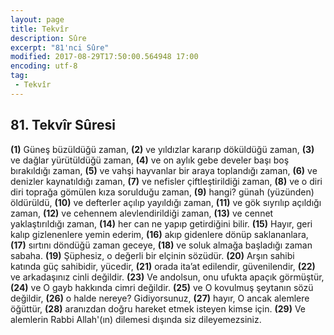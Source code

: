 ```yaml
---
layout: page
title: Tekvîr
description: Sûre
excerpt: "81'nci Sûre"
modified: 2017-08-29T17:50:00.564948 17:00
encoding: utf-8
tag: 
 - Tekvîr
---
```


## 81. Tekvîr Sûresi

**(1)** Güneş büzüldüğü zaman,
**(2)** ve yıldızlar kararıp döküldüğü zaman,
**(3)** ve dağlar yürütüldüğü zaman,
**(4)** ve on aylık gebe develer başı boş bırakıldığı zaman, 
**(5)** ve vahşi hayvanlar bir araya toplandığı zaman, 
**(6)** ve denizler kaynatıldığı zaman,
**(7)** ve nefisler çiftleştirildiği zaman, 
**(8)** ve o diri diri toprağa gömülen kıza sorulduğu zaman, 
**(9)** hangi? günah (yüzünden) öldürüldü,
**(10)** ve defterler açılıp yayıldığı zaman, 
**(11)** ve gök sıyrılıp açıldığı zaman,
**(12)** ve cehennem alevlendirildiği zaman, 
**(13)** ve cennet yaklaştırıldığı zaman, 
**(14)** her can ne yapıp getirdiğini bilir.
**(15)** Hayır, geri kalıp gizlenenlere yemin ederim,
**(16)** akıp gidenlere dönüp saklananlara,
**(17)** sırtını döndüğü zaman geceye,
**(18)** ve soluk almağa başladığı zaman sabaha.
**(19)** Şüphesiz, o değerli bir elçinin sözüdür.
**(20)** Arşın sahibi katında güç sahibidir, yücedir,
**(21)** orada ita’at edilendir, güvenilendir,
**(22)** ve arkadaşınız cinli değildir.
**(23)** Ve andolsun, onu ufukta apaçık görmüştür, 
**(24)** ve O gayb hakkında cimri değildir. 
**(25)** ve O kovulmuş şeytanın sözü değildir,
**(26)** o halde nereye? Gidiyorsunuz,
**(27)** hayır, O ancak alemlere öğüttür,
**(28)** aranızdan doğru hareket etmek isteyen kimse için.
**(29)** Ve alemlerin Rabbi Allah'(ın) dilemesi dışında siz dileyemezsiniz.
